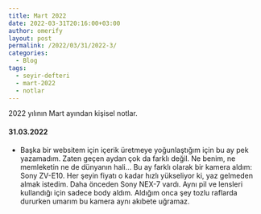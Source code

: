 ```yaml
---
title: Mart 2022
date: 2022-03-31T20:16:00+03:00
author: omerify
layout: post
permalink: /2022/03/31/2022-3/
categories:
  - Blog
tags:
  - seyir-defteri
  - mart-2022
  - notlar
---
```


2022 yılının Mart ayından kişisel notlar.

#### 31.03.2022

* Başka bir websitem için içerik üretmeye yoğunlaştığım için bu ay pek yazamadım. Zaten geçen aydan çok da farklı değil. Ne benim, ne memleketin ne de dünyanın hali... Bu ay farklı olarak bir kamera aldım: Sony ZV-E10. Her şeyin fiyatı o kadar hızlı yükseliyor ki, yaz gelmeden almak istedim. Daha önceden Sony NEX-7 vardı. Aynı pil ve lensleri kullandığı için sadece body aldım. Aldığım onca şey tozlu raflarda dururken umarım bu kamera aynı akıbete uğramaz.